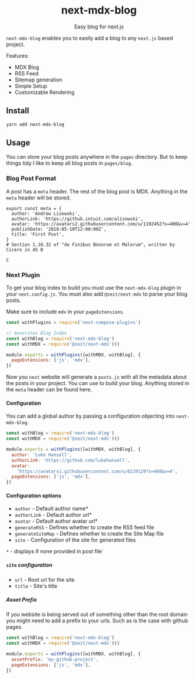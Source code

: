 <div align="center">
  <h1>next-mdx-blog</h1>
  <p>Easy blog for next.js</p>
</div

`next-mdx-blog` enables you to easily add a blog to any `next.js` based project.

Features:

- MDX Blog
- RSS Feed
- Sitemap generation
- Simple Setup
- Customizable Rendering

## Install

```sh
yarn add next-mdx-blog
```

## Usage

You can store your blog posts anywhere in the `pages` directory. But to keep things tidy I like to keep all blog posts in `pages/blog`.

### Blog Post Format

A post has a `meta` header. The rest of the blog post is MDX. Anything in the `meta` header will be stored.

```mdx
export const meta = {
  author: 'Andrew Lisowski',
  authorLink: 'https://github.intuit.com/alisowski',
  avatar: 'https://avatars2.githubusercontent.com/u/1192452?s=400&v=4'
  publishDate: '2018-05-10T12:00:00Z',
  title: 'First Post',
}
# Section 1.10.32 of "de Finibus Bonorum et Malorum", written by Cicero in 45 B

C
```

### Next Plugin

To get your blog index to build you must use the `next-mdx-blog` plugin in your `next.config.js`. You must also add `@zeit/next-mdx` to parse your blog posts.

Make sure to include `mdx` in your `pageExtensions`.

```js
const withPlugins = require('next-compose-plugins')

// Generates Blog Index
const withBlog = require('next-mdx-blog')
const withMDX = require('@zeit/next-mdx')()

module.exports = withPlugins([withMDX, withBlog], {
  pageExtensions: ['js', 'mdx'],
})
```

Now you `next` website will generate a `posts.js` with all the metadata about the posts in your project. You can use to build your blog. Anything stored in the `meta` header can be found here.

#### Configuration

You can add a global author by passing a configuration objecting into `next-mdx-blog`.

```js
const withBlog = require('next-mdx-blog')
const withMDX = require('@zeit/next-mdx')()

module.exports = withPlugins([withMDX, withBlog], {
  author: 'Luke Hansell',
  authorLink: 'https://github.com/lukehansell',
  avatar:
    'https://avatars1.githubusercontent.com/u/6229129?s=460&v=4',
  pageExtensions: ['js', 'mdx'],
})
```

#### Configuration options

- `author` - Default author name\*
- `authorLink` - Default author url\*
- `avatar` - Default author avatar url\*
- `generateRSS` - Defines whether to create the RSS feed file
- `generateSiteMap` - Defines whether to create the Site Map file
- `site` - Configuration of the site for generated files

`*` - displays if none provided in post file`

##### `site` configuration

- `url` - Root url for the site
- `title` - Site's title

##### Asset Prefix

If you website is being served out of something other than the root domain you might need to add a prefix to your urls. Such as is the case with github pages.

```js
const withBlog = require('next-mdx-blog')
const withMDX = require('@zeit/next-mdx')()

module.exports = withPlugins([withMDX, withBlog], {
  assetPrefix: 'my-github-project',
  pageExtensions: ['js', 'mdx'],
})
```

